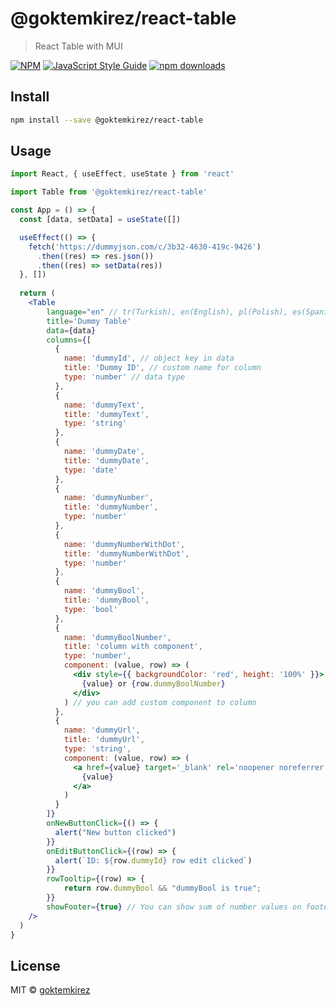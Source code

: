 # @goktemkirez/react-table

> React Table with MUI

[![NPM](https://img.shields.io/npm/v/@goktemkirez/react-table.svg)](https://www.npmjs.com/package/@goktemkirez/react-table) [![JavaScript Style Guide](https://img.shields.io/badge/code_style-standard-brightgreen.svg)](https://standardjs.com)
[![npm downloads](https://img.shields.io/npm/dt/@goktemkirez/react-table.svg)](https://www.npmjs.com/package/@goktemkirez/react-table)

## Install

```bash
npm install --save @goktemkirez/react-table
```

## Usage

```jsx
import React, { useEffect, useState } from 'react'

import Table from '@goktemkirez/react-table'

const App = () => {
  const [data, setData] = useState([])

  useEffect(() => {
    fetch('https://dummyjson.com/c/3b32-4630-419c-9426')
      .then((res) => res.json())
      .then((res) => setData(res))
  }, [])
  
  return (
    <Table
        language="en" // tr(Turkish), en(English), pl(Polish), es(Spanish) are supported. Default language is tr(Turkish)
        title='Dummy Table'
        data={data}
        columns={[
          {
            name: 'dummyId', // object key in data
            title: 'Dummy ID', // custom name for column
            type: 'number' // data type
          },
          {
            name: 'dummyText',
            title: 'dummyText',
            type: 'string'
          },
          {
            name: 'dummyDate',
            title: 'dummyDate',
            type: 'date'
          },
          {
            name: 'dummyNumber',
            title: 'dummyNumber',
            type: 'number'
          },
          {
            name: 'dummyNumberWithDot',
            title: 'dummyNumberWithDot',
            type: 'number'
          },
          {
            name: 'dummyBool',
            title: 'dummyBool',
            type: 'bool'
          },
          {
            name: 'dummyBoolNumber',
            title: 'column with component',
            type: 'number',
            component: (value, row) => (
              <div style={{ backgroundColor: 'red', height: '100%' }}>
                {value} or {row.dummyBoolNumber}
              </div>
            ) // you can add custom component to column
          },
          {
            name: 'dummyUrl',
            title: 'dummyUrl',
            type: 'string',
            component: (value, row) => (
              <a href={value} target='_blank' rel='noopener noreferrer'>
                {value}
              </a>
            )
          }
        ]} 
        onNewButtonClick={() => {
          alert("New button clicked")
        }}
        onEditButtonClick={(row) => {
          alert(`ID: ${row.dummyId} row edit clicked`)
        }}
        rowTooltip={(row) => {
            return row.dummyBool && "dummyBool is true";
        }}
        showFooter={true} // You can show sum of number values on footer
    />
  )
}
```

## License

MIT © [goktemkirez](https://github.com/goktemkirez)

